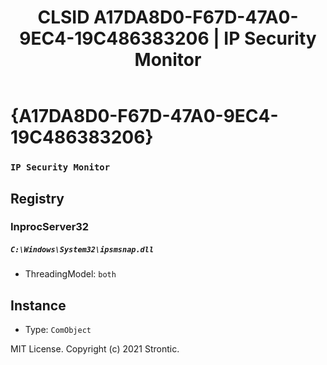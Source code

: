 ﻿---
title: "CLSID A17DA8D0-F67D-47A0-9EC4-19C486383206 | IP Security Monitor"
excerpt: What is COM-Object CLSID A17DA8D0-F67D-47A0-9EC4-19C486383206?
---

# {A17DA8D0-F67D-47A0-9EC4-19C486383206}

### `IP Security Monitor`

## Registry


### InprocServer32

##### `C:\Windows\System32\ipsmsnap.dll`
* ThreadingModel: `both`

## Instance

* Type: `ComObject`

MIT License. Copyright (c) 2021 Strontic.


